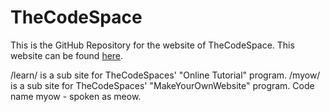 # TheCodeSpace
This is the GitHub Repository for the website of TheCodeSpace.
This website can be found <a href="http://thecodespace.net">here</a>.

/learn/ is a sub site for TheCodeSpaces' "Online Tutorial" program.
/myow/ is a sub site for TheCodeSpaces' "MakeYourOwnWebsite" program. Code name myow - spoken as meow.
